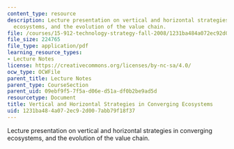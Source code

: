 ```yaml
---
content_type: resource
description: Lecture presentation on vertical and horizontal strategies in converging
  ecosystems, and the evolution of the value chain.
file: /courses/15-912-technology-strategy-fall-2008/1231ba484a072ec92d007abb79f18f37_lec_14.pdf
file_size: 224765
file_type: application/pdf
learning_resource_types:
- Lecture Notes
license: https://creativecommons.org/licenses/by-nc-sa/4.0/
ocw_type: OCWFile
parent_title: Lecture Notes
parent_type: CourseSection
parent_uid: 09ebf9f5-7f5a-d06e-d51a-df0b2be9ad5d
resourcetype: Document
title: Vertical and Horizontal Strategies in Converging Ecosystems
uid: 1231ba48-4a07-2ec9-2d00-7abb79f18f37
---
```

Lecture presentation on vertical and horizontal strategies in converging ecosystems, and the evolution of the value chain.
